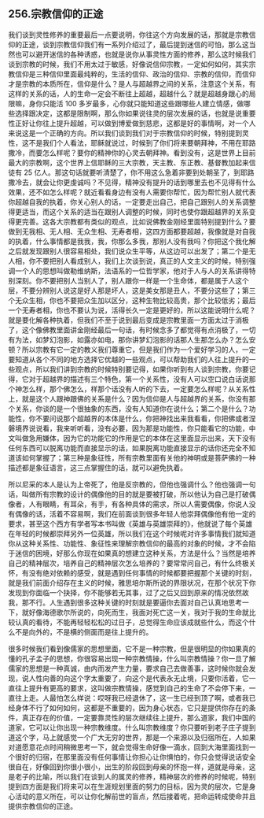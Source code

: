 ## 256.宗教信仰的正途
我们谈到灵性修养的重要最后一点要说明，你往这个方向发展的话，那就是宗教信仰的正途，谈到宗教信仰我们有一系列介绍过了，最后提到迷信的可怕，那么这当然也可以避开迷信的各种诱惑，也就是说你从事灵性方面的修养，那么这时候我们谈到宗教的时候，我们不用太过于敏感，好像说信仰宗教，一定如何如何，其实宗教信仰是三种信仰里面最纯粹的，生活的信仰、政治的信仰、宗教的信仰，而信仰才是宗教的本质所在，信仰是什么？是人与超越界之间的关系，注意这个关系，有这样的关系的话，人的生命一定会不断往上超越，超越什么？就是超越身跟心的局限嘛，身你只能活 100 多岁最多，心你就只能知道这些跟哪些人建立情感，做哪些选择跟决定，这都是限制啊，那么你如果说往灵的层次发展的话，也就是说重要性正好让你往上提升超越，可以做到博爱做到慈悲，这都是好的事情啊，对一个人来说这是一个正确的方向。所以我们谈到我们对于宗教信仰的时候，特别提到灵性，这不是我们个人看法，耶稣就说过，时候到了你们将来要朝拜神，不用在耶路撒冷，而要怎么样呢？要你的精神你的心灵去朝拜神。看到没有，这是世界上目前最大的宗教啊，这个世界上信耶稣的三大宗教，天主教、东正教、基督教加起来信徒有 25 亿人。那这句话就要听清楚了，你不用这么急着非要到处朝圣了，到耶路撒冷去，就会让你更虔诚吗？不见得，精神没有提升的话到哪里去也不见得有什么效果，还不如怎么样呢？就近看看身边有没有人需要你帮忙，因为帮忙别人就代表你超越自我的执着，你关心别人的话，一定要走出自己，把自己跟别人的关系调整得更适当，而这个关系的适当在跟别人调整的时候，同时也使你跟超越界的关系变得更完善。这各大宗教都有类似的观点，比如说佛教金刚经里面特别提到什么？要做到无我相、无人相、无众生相、无寿者相，这四方面都要超越，我像就是对自我的执着，什么事情都是我我，我，你那么多我，那别人没有我吗？你把这个我化解之后就发现跟别人很容易相处，我们说众生平等，从这边可以出发了；第二个是无人相，你不要把别人看成别人，我们上次谈到说，真正的人文主义的时候，特别强调一个人的思想叫做勒维纳斯，法语系的一位哲学家，他对于人与人的关系讲得特别深刻。你不要把别人当别人了，别人跟你一样是一个生命体，都是属于人这个层，不要分辨别人说这是好人那是坏人，这是美女那是丑人，不要分这些了；第三个无众生相，你也不要把众生加以区分，这种生物比较高贵，那个比较低劣；最后一个无寿者相，你也不要认为说，活得长久一定是更好的，所以这能说明什么呢？就是要化解各种执着，但我们不至于说到最后变成是宗教里面一方面太过于消极了，这个像佛教里面讲金刚经最后一句话，有时候念多了都觉得有点消极了，一切有为法，如梦幻泡影，如露亦如电，那你讲梦幻泡影的话那人生那怎么办？怎么安顿？所以宗教有它一定的教义我们尊重它，但是我们作为一个爱好学习的人，一定要知道从各个不同的地方选择它优越的一些观点，可以帮助我们的人往上提升的一些观点，所以我们讲到宗教的时候特别要记得，如果你听到有人谈到宗教，你要记得，它对于超越界的描述有三个特色，第一个关系性，没有人可以空口说白话说那个神怎么样，那个佛怎么，样那个话没有人听的下去，一定要怎么样呢？从关系性上，就是这个人跟神跟佛的关系是什么？因为信仰是人与超越界的关系，你没有那个关系，你谈的是一个很抽象的东西，没有人知道你在说什么；第二个是什么？功能性，你不要问说那个超越界的本体是什么，你把神找出来我看看，你把佛或者涅磐境界说说看，我来听听看，没有必要，因为那是功能性，你只能看它的功能，中文叫做急用嫌体，因为它的功能它的作用是它的本体在这里面显示出来，天下没有任何东西可以脱离功能而直接显示的话，如果脱离功能直接显示的话你还完全不知道该如何掌握了；第三种是象征性，所有宗教里面有关他的神明或是菩萨佛的一种描述都是象征语言，这三点掌握住的话，就可以避免执着。


所以尼采的本人是认为上帝死了，他是反宗教的，但他也强调什么？他也强调一句话，叫做所有宗教的设计的偶像他的目的就是要被打破，所以他认为自己是打破偶像者，人有眼睛，有耳朵，有手，有各种具体的需求，所以人需要偶像，你说人没有偶像的话，活着不容易啊，我们在前面谈到很多年轻人他崇拜偶像他有他一定的要求，甚至这个西方有学者写本书叫做《英雄与英雄崇拜的》，他就说了每个英雄在年轻的时候都崇拜另外一位英雄，所以我们在这个时候呢对许多事情我们就知道你从这种关系性、功能性、象征性来理解宗教信仰的最高的对象的时候，才不会陷于迷信的困境，好那么你现在如果真的想建立这种关系，方法是什么？当然是培养自己的精神层次，培养自己的精神层次怎么培养的？要常常问自己，有什么终极关怀，有没有绝对依赖的感受，就是遇到任何事情的时候都要把握那个关键的时刻，就是我们前面介绍存在主义的时候，雅思培尔斯所说的界限状况，在那个状况下你发现到你面临一个抉择，你不能够若无其事，过了之后又回到原来的情况依然故我，那不行。人生遇到很多这种关键的时刻就是要逼你去面对自己认真地思考一下，就好像海德歌尔所说的，向死而生，我面对死亡这一关，我对于我的生命就比较认真的看待，不能再轻轻松松的过日子，总觉得生命应该成就些什么，而这个什么不是向外的，不是横的侧面而是往上提升的。


很多时候我们看到像儒家的思想里面，它不是一种宗教，但是很明显的你如果真的懂的孔子孟子的思想，你很容易出现一种宗教情操，什么叫宗教情操？你一旦了解儒家的思想是一种真诚，由内而发产生力量，要求自己去做善事，这时候你就会发现，说人性向善的向这个字太重要了，向这个是代表永无止境，只要你活着，它一直往上提升有更高的要求，这叫做宗教情操，感觉到自己的生命了不会停下来，一直往上走。人最怕怎么样说：哎呀我已经退休了，这一生已经到顶了啊，或者我已经身体不行了如何如何，这都是不重要的，因为身心状态，它只是提供你存在的条件，真正存在的价值，一定要靠灵性的层次继续往上提升，那么道家，我们中国的道家，它可以让你出现一种宗教维度。什么叫宗教维度？你只要听到老子庄子提到道这个字，马上就感觉一个广大无穷的世界，那是一个来源以及归宿所在，人如果对道愿意花点时间稍微思考一下，就会觉得生命好像一滴水，回到大海里面找到一个很好的归宿，在那里面没有任何事情让你担心让你惧怕的，你只会觉得说话安全很自在，好像回到你很小很小，出生的阶段回到母亲的怀抱一样，道就是母亲，这是老子的比喻，所以我们在谈到人的属灵的修养，精神层次的修养的时候呢，特别提到四方面是我们将来可以在生涯规划里面的努力的目标，因为灵的层次，它是身心活动的意义所在，可以让你化解前世的盲点，然后接着呢，把命运转成使命并且提供宗教信仰的正途。

